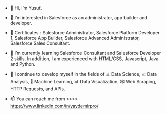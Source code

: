 - 👋 Hi, I’m Yusuf.

- 👀 I’m interested in Salesforce as an administrator, app builder and developer. 

- 🏅 Certificates : Salesforce Administrator, Salesforce Platform Developer 1, Salesforce App Builder, Salesforce Advanced Administrator, Salesforce Sales Consultant.

- 🌱 I’m currently learning Salesforce Consultant and Salesforce Developer 2 skills. In addition, I am experienced with HTML/CSS, Javascript, Java and Python.

- 🚀 I continue to develop myself in the fields of 📊 Data Science, 📈 Data Analysis, 🤖 Machine Learning, 📊 Data Visualization, 🕸️ Web Scraping, HTTP Requests, and APIs.

- 📫 You can reach me from  >>>>  https://www.linkedin.com/in/yaydemirpro/


